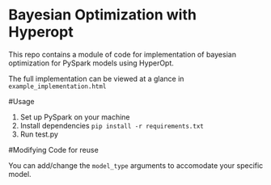 Bayesian Optimization with Hyperopt
====================================

This repo contains a module of code for implementation of bayesian optimization for PySpark models using HyperOpt.

The full implementation can be viewed at a glance in `example_implementation.html`

#Usage
1. Set up PySpark on your machine
2. Install dependencies `pip install -r requirements.txt` 
3. Run test.py

#Modifying Code for reuse

You can add/change the `model_type` arguments to accomodate your specific model.